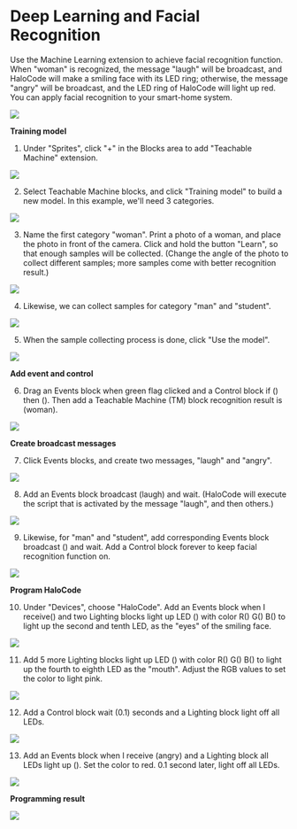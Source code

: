 # Deep Learning and Facial Recognition

Use the Machine Learning extension to achieve facial recognition function. When "woman" is recognized, the message "laugh" will be broadcast, and HaloCode will make a smiling face with its LED ring; otherwise, the message "angry" will be broadcast, and the LED ring of HaloCode will light up red. You can apply facial recognition to your smart-home system.

![](../../../../.gitbook/assets/0%20%2821%29.png)

**Training model**

1. Under "Sprites", click "+" in the Blocks area to add "Teachable Machine" extension.

![](../../../../.gitbook/assets/1.gif)

2. Select Teachable Machine blocks, and click "Training model" to build a new model. In this example, we'll need 3 categories.

![](../../../../.gitbook/assets/2%20%289%29.gif)

3. Name the first category "woman". Print a photo of a woman, and place the photo in front of the camera. Click and hold the button "Learn", so that enough samples will be collected. \(Change the angle of the photo to collect different samples; more samples come with better recognition result.\)

![](../../../../.gitbook/assets/3%20%285%29.gif)

4. Likewise, we can collect samples for category "man" and "student".

![](../../../../.gitbook/assets/4%20%286%29.gif)

5. When the sample collecting process is done, click "Use the model".

![](../../../../.gitbook/assets/5%20%284%29.gif)

**Add event and control**

6. Drag an Events block when green flag clicked and a Control block if \(\) then \(\). Then add a Teachable Machine \(TM\) block recognition result is \(woman\).

![](../../../../.gitbook/assets/6%20%2812%29.gif)

**Create broadcast messages**

7. Click Events blocks, and create two messages, "laugh" and "angry".

![](../../../../.gitbook/assets/7%20%2812%29.gif)

8. Add an Events block broadcast \(laugh\) and wait. \(HaloCode will execute the script that is activated by the message "laugh", and then others.\)

![](../../../../.gitbook/assets/8%20%283%29.gif)

9. Likewise, for "man" and "student", add corresponding Events block broadcast \(\) and wait. Add a Control block forever to keep facial recognition function on.

![](../../../../.gitbook/assets/9%20%288%29.gif)

**Program HaloCode**

10. Under "Devices", choose "HaloCode". Add an Events block when I receive\(\) and two Lighting blocks light up LED \(\) with color R\(\) G\(\) B\(\) to light up the second and tenth LED, as the "eyes" of the smiling face.

![](../../../../.gitbook/assets/10%20%282%29.gif)

11. Add 5 more Lighting blocks light up LED \(\) with color R\(\) G\(\) B\(\) to light up the fourth to eighth LED as the "mouth". Adjust the RGB values to set the color to light pink.

![](../../../../.gitbook/assets/11%20%281%29.gif)

12. Add a Control block wait \(0.1\) seconds and a Lighting block light off all LEDs.

![](../../../../.gitbook/assets/12%20%281%29.gif)

13. Add an Events block when I receive \(angry\) and a Lighting block all LEDs light up \(\). Set the color to red. 0.1 second later, light off all LEDs.

![](../../../../.gitbook/assets/13%20%284%29.gif)

**Programming result**

![](../../../../.gitbook/assets/14%20%283%29.gif)

